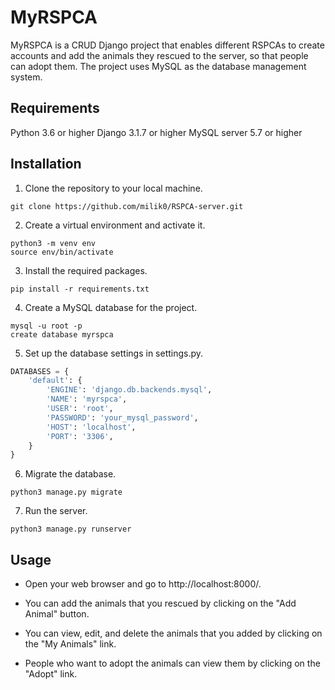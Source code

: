 # MyRSPCA
MyRSPCA is a CRUD Django project that enables different RSPCAs to create accounts and add the animals they rescued to the server, so that people can adopt them. The project uses MySQL as the database management system.

## Requirements
Python 3.6 or higher
Django 3.1.7 or higher
MySQL server 5.7 or higher

## Installation

1. Clone the repository to your local machine.
```shell
git clone https://github.com/milik0/RSPCA-server.git
```

2. Create a virtual environment and activate it.
```shell
python3 -m venv env
source env/bin/activate
```

3. Install the required packages.
```shell
pip install -r requirements.txt
```

4. Create a MySQL database for the project.
```shell
mysql -u root -p
create database myrspca
```

5. Set up the database settings in settings.py.

```python
DATABASES = {
    'default': {
        'ENGINE': 'django.db.backends.mysql',
        'NAME': 'myrspca',
        'USER': 'root',
        'PASSWORD': 'your_mysql_password',
        'HOST': 'localhost',
        'PORT': '3306',
    }
}
```

6. Migrate the database.
```shell
python3 manage.py migrate
```

7. Run the server.
```shell
python3 manage.py runserver
```

## Usage
- Open your web browser and go to http://localhost:8000/.

- You can add the animals that you rescued by clicking on the "Add Animal" button.

- You can view, edit, and delete the animals that you added by clicking on the "My Animals" link.

- People who want to adopt the animals can view them by clicking on the "Adopt" link.







